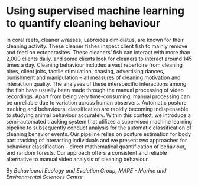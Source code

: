 # Using supervised machine learning to quantify cleaning behaviour

In coral reefs, cleaner wrasses, Labroides dimidiatus, are known for their cleaning activity. These cleaner fishes inspect client fish to mainly remove and feed on ectoparasites. 
These cleaners’ fish can interact with more than 2,000 clients daily, and some clients look for cleaners to interact around 145 times a day. 
Cleaning behaviour includes a vast repertoire from cleaning bites, client jolts, tactile stimulation, chasing, advertising dances, punishment and manipulation – all measures of cleaning motivation and interaction quality. 
The analyses of these interspecific interactions among the fish have usually been made through the manual processing of video recordings. 
Apart from being very time-consuming, manual processing can be unreliable due to variation across human observers. Automatic posture tracking and behavioural classification are rapidly becoming indispensable to studying animal behaviour accurately. 
Within this context, we introduce a semi-automated tracking system that utilizes a supervised machine learning pipeline to subsequently conduct analysis for the automatic classification of cleaning behavior events. 
Our pipeline relies on posture estimation for body part tracking of interacting individuals and we present two approaches for behaviour classification – direct mathematical quantification of behaviour, and random forests. 
Our approach offers a consistent and reliable alternative to manual video analysis of cleaning behaviour.


By *Behavioural Ecology and Evolution Group, MARE - Marine and Environmental Sciences Centre*
